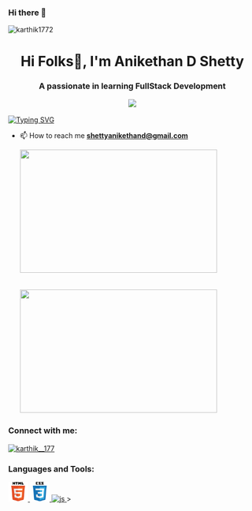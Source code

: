 ### Hi there 👋

<!--
**Anikethanshetty/Anikethanshetty** is a ✨ _special_ ✨ repository because its `README.md` (this file) appears on your GitHub profile.

Here are some ideas to get you started:

- 🔭 I’m currently working on ...
- 🌱 I’m currently learning ...
- 👯 I’m looking to collaborate on ...
- 🤔 I’m looking for help with ...
- 💬 Ask me about ...
- 📫 How to reach me: ...
- 😄 Pronouns: ...
- ⚡ Fun fact: ...
-->
<img src="https://encrypted-tbn0.gstatic.com/images?q=tbn:ANd9GcRhu_EeZPOgI8ZPbrX9iknC58EzEv0gsYk5AA&s" alt="karthik1772"/>
<h1 align="center">Hi Folks👋, I'm Anikethan D Shetty</h1>
<h3 align="center">A passionate in learning FullStack Development</h3>
 <p align="center"> <img src="https://user-images.githubusercontent.com/74038190/219923809-b86dc415-a0c2-4a38-bc88-ad6cf06395a8.gif" width="400px" heigth="300px"  /> </p> 



[![Typing SVG](https://readme-typing-svg.herokuapp.com?size=18&center=true&vCenter=true&width=420&lines=I’m+currently+learning+Frontend+Development
)](https://git.io/typing-svg)


- 📫 How to reach me **shettyanikethand@gmail.com**


 
  
    <img src="https://github.com/mayankchaudhary26/Cool-Readme-ideas/raw/master/data/multi-screen.gif" width= 400 height = 250> <br><br>
    <p align="left"> <img src="https://github.com/mayankchaudhary26/Cool-Readme-ideas/raw/master/data/lamp%20shift.gif" width= 400 height = 250></p> 
    

</center>
<h3 align="left">Connect with me:</h3>
<p align="left">

<a href="https://instagram.com/anikethan_17" target="blank"><img align="center" src="https://raw.githubusercontent.com/rahuldkjain/github-profile-readme-generator/master/src/images/icons/Social/instagram.svg" alt="karthik__177" height="30" width="40" /></a>
</p>

<h3 align="left">Languages and Tools:</h3>
<p> </a> </p>

<p align="left"><a href="https://www.w3.org/html/" target="_blank" rel="noreferrer"> <img src="https://raw.githubusercontent.com/devicons/devicon/master/icons/html5/html5-original-wordmark.svg" alt="html5" width="40" height="40"/> </a>  </a> <a href="https://www.w3schools.com/css/" target="_blank" rel="noreferrer"> <img src="https://raw.githubusercontent.com/devicons/devicon/master/icons/css3/css3-original-wordmark.svg" alt="css3" width="40" height="40"/> </a> <a href="https://www.w3schools.com/js/default.asp" target="_blank" rel="noreferrer"> <img src="https://i2.wp.com/thebamboocode.com/wp-content/uploads/2016/03/js-logo.png?zoom=1.25&fit=500%2C500" alt="js" width="40" height="40"/> </a> > </p>


